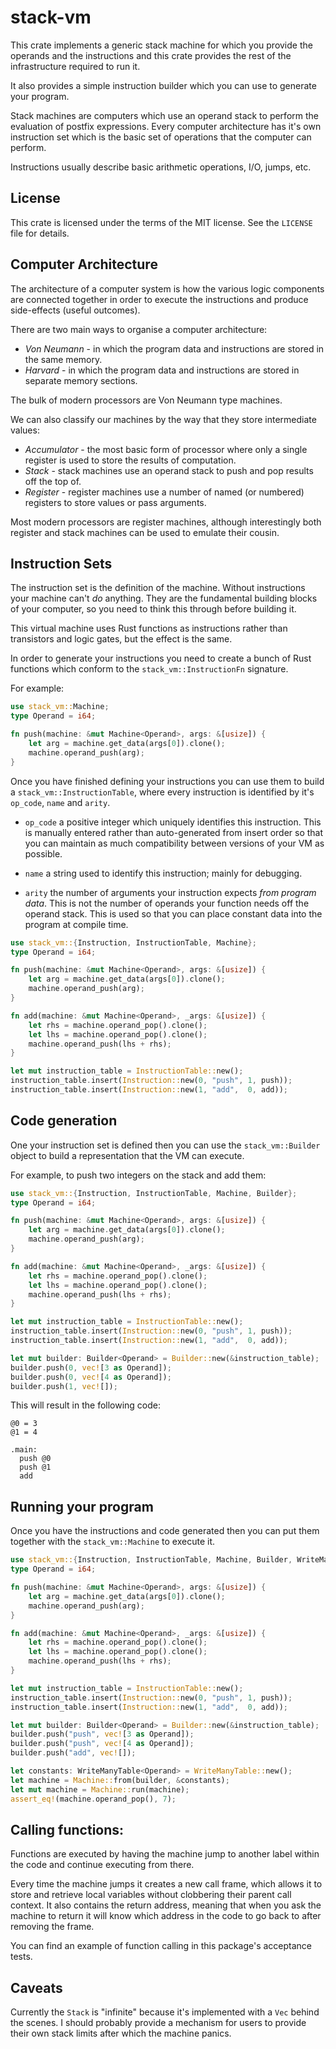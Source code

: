 # stack-vm

This crate implements a generic stack machine for which you provide the
operands and the instructions and this crate provides the rest of the
infrastructure required to run it.

It also provides a simple instruction builder which you can use to generate
your program.

Stack machines are computers which use an operand stack to perform the
evaluation of postfix expressions.  Every computer architecture has it's
own instruction set which is the basic set of operations that the computer
can perform.

Instructions usually describe basic arithmetic operations, I/O, jumps, etc.

## License

This crate is licensed under the terms of the MIT license.  See the `LICENSE` file for details.

## Computer Architecture

The architecture of a computer system is how the various logic components
are connected together in order to execute the instructions and produce
side-effects (useful outcomes).

There are two main ways to organise a computer architecture:
* *Von Neumann* - in which the program data and instructions are stored in the same memory.
* *Harvard* - in which the program data and instructions are stored in separate memory sections.

The bulk of modern processors are Von Neumann type machines.

We can also classify our machines by the way that they store intermediate
values:
* *Accumulator* - the most basic form of processor where only a single register is used to store the results of computation.
* *Stack* - stack machines use an operand stack to push and pop results off the top of.
* *Register* - register machines use a number of named (or numbered) registers to store values or pass arguments.

Most modern processors are register machines, although interestingly both
register and stack machines can be used to emulate their cousin.

## Instruction Sets

The instruction set is the definition of the machine.  Without instructions
your machine can't *do* anything.  They are the fundamental building blocks
of your computer, so you need to think this through before building it.

This virtual machine uses Rust functions as instructions rather than
transistors and logic gates, but the effect is the same.

In order to generate your instructions you need to create a bunch of Rust
functions which conform to the `stack_vm::InstructionFn` signature.

For example:

```rust
use stack_vm::Machine;
type Operand = i64;

fn push(machine: &mut Machine<Operand>, args: &[usize]) {
    let arg = machine.get_data(args[0]).clone();
    machine.operand_push(arg);
}
```

Once you have finished defining your instructions you can use them to build
a `stack_vm::InstructionTable`, where every instruction is identified by
it's `op_code`, `name` and `arity`.

* `op_code` a positive integer which uniquely identifies this instruction. This is manually entered rather than auto-generated from insert order so that you can maintain as much compatibility between versions of your VM as possible.

* `name` a string used to identify this instruction; mainly for debugging.

* `arity` the number of arguments your instruction expects *from program data*.  This is not the number of operands your function needs off the operand stack.  This is used so that you can place constant data into the program at compile time.

```rust
use stack_vm::{Instruction, InstructionTable, Machine};
type Operand = i64;

fn push(machine: &mut Machine<Operand>, args: &[usize]) {
    let arg = machine.get_data(args[0]).clone();
    machine.operand_push(arg);
}

fn add(machine: &mut Machine<Operand>, _args: &[usize]) {
    let rhs = machine.operand_pop().clone();
    let lhs = machine.operand_pop().clone();
    machine.operand_push(lhs + rhs);
}

let mut instruction_table = InstructionTable::new();
instruction_table.insert(Instruction::new(0, "push", 1, push));
instruction_table.insert(Instruction::new(1, "add",  0, add));
```

## Code generation

One your instruction set is defined then you can use the
`stack_vm::Builder` object to build a representation that the VM can
execute.

For example, to push two integers on the stack and add them:

```rust
use stack_vm::{Instruction, InstructionTable, Machine, Builder};
type Operand = i64;

fn push(machine: &mut Machine<Operand>, args: &[usize]) {
    let arg = machine.get_data(args[0]).clone();
    machine.operand_push(arg);
}

fn add(machine: &mut Machine<Operand>, _args: &[usize]) {
    let rhs = machine.operand_pop().clone();
    let lhs = machine.operand_pop().clone();
    machine.operand_push(lhs + rhs);
}

let mut instruction_table = InstructionTable::new();
instruction_table.insert(Instruction::new(0, "push", 1, push));
instruction_table.insert(Instruction::new(1, "add",  0, add));

let mut builder: Builder<Operand> = Builder::new(&instruction_table);
builder.push(0, vec![3 as Operand]);
builder.push(0, vec![4 as Operand]);
builder.push(1, vec![]);
```

This will result in the following code:

```text
@0 = 3
@1 = 4

.main:
  push @0
  push @1
  add
```

## Running your program

Once you have the instructions and code generated then you can put them
together with the `stack_vm::Machine` to execute it.

```rust
use stack_vm::{Instruction, InstructionTable, Machine, Builder, WriteManyTable};
type Operand = i64;

fn push(machine: &mut Machine<Operand>, args: &[usize]) {
    let arg = machine.get_data(args[0]).clone();
    machine.operand_push(arg);
}

fn add(machine: &mut Machine<Operand>, _args: &[usize]) {
    let rhs = machine.operand_pop().clone();
    let lhs = machine.operand_pop().clone();
    machine.operand_push(lhs + rhs);
}

let mut instruction_table = InstructionTable::new();
instruction_table.insert(Instruction::new(0, "push", 1, push));
instruction_table.insert(Instruction::new(1, "add",  0, add));

let mut builder: Builder<Operand> = Builder::new(&instruction_table);
builder.push("push", vec![3 as Operand]);
builder.push("push", vec![4 as Operand]);
builder.push("add", vec![]);

let constants: WriteManyTable<Operand> = WriteManyTable::new();
let machine = Machine::from(builder, &constants);
let mut machine = Machine::run(machine);
assert_eq!(machine.operand_pop(), 7);
```

## Calling functions:

Functions are executed by having the machine jump to another label within
the code and continue executing from there.

Every time the machine jumps it creates a new call frame, which allows it
to store and retrieve local variables without clobbering their parent
call context.  It also contains the return address, meaning that when you
ask the machine to return it will know which address in the code to go back
to after removing the frame.

You can find an example of function calling in this package's acceptance
tests.


## Caveats

Currently the `Stack` is "infinite" because it's implemented with a `Vec`
behind the scenes.  I should probably provide a mechanism for users to provide
their own stack limits after which the machine panics.
